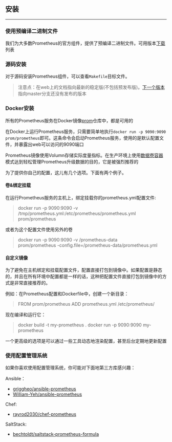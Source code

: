 ## 安装
---
### 使用预编译二进制文件
我们为大多数Prometheus的官方组件，提供了预编译二进制文件。可用版本[下载](https://prometheus.io/download)列表

### 源码安装
对于源码安装Prometheus组件，可以查看`Makefile`目标文件。
> 注意点：在web上的文档指向最新的稳定版(不包括预发布版)。[下一个版本](https://github.com/prometheus/docs/compare/next-release)指向master分支还没有发布的版本

### Docker安装
所有的Prometheus服务在Docker镜像[prom](https://hub.docker.com/u/prom/)仓库中，都是可用的

在Docker上运行Prometheus服务，只需要简单地执行`docker run -p 9090:9090 prom/prometheus`即可。这条命令会启动Prometheus服务，使用的是默认配置文件，并暴露出web可以访问的9090端口

Prometheus镜像使用Volumn存储实际度量指标。在生产环境上使用[数据卷容器](https://docs.docker.com/engine/userguide/containers/dockervolumes/#creating-and-mounting-a-data-volume-container)模式达到轻松管理Prometheus升级数据的目的，它是被强烈推荐的 

为了提供你自己的配置，这儿有几个选项。下面有两个例子。

#### 卷&绑定挂载
在运行Prometheus服务的主机上，绑定挂载你的prometheus.yml配置文件:
> docker run -p 9090:9090 -v /tmp/prometheus.yml:/etc/prometheus/prometheus.yml prom/prometheus

或者为这个配置文件使用另外的卷

> docker run -p 9090:9090 -v /prometheus-data \
       prom/prometheus -config.file=/prometheus-data/prometheus.yml

#### 自定义镜像
为了避免在主机绑定和挂载配置文件，配置直接打包到镜像中。如果配置是静态的，并且在所有环境中配置都是一样的话，这种把配置文件直接打包到镜像中的方式是非常直接推荐的。

例如：在Prometheus配置和Dockerfile中，创建一个新目录：
> FROM prom/prometheus
> ADD prometheus.yml /etc/prometheus/

现在编译和运行它：
> docker build -t my-prometheus .
> docker run -p 9090:9090 my-prometheus

一个更高级的选项是可以通过一些工具动态地渲染配置，甚至后台定期地更新配置

### 使用配置管理系统
如果你喜欢使用配置管理系统，你可能对下面地第三方库感兴趣：

Ansible：
 - [griggheo/ansible-prometheus](https://github.com/griggheo/ansible-prometheus)
 - [William-Yeh/ansible-prometheus](https://github.com/William-Yeh/ansible-prometheus)

Chef:
 - [rayrod2030/chef-prometheus](https://github.com/rayrod2030/chef-prometheus)

SaltStack:
 - [bechtoldt/saltstack-prometheus-formula](https://github.com/bechtoldt/saltstack-prometheus-formula)
